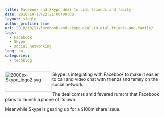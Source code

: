 ```yaml
---
title: Facebook and Skype deal to dial friends and family
date: 2010-10-17T22:21:00+00:00
layout: single
author_profile: true
url: 2010/10/17/facebook-and-skype-deal-to-dial-friends-and-family/
tags:
  - Facebook
  - Skype
  - social networking
lang: en
categories: 
  - techblog
---
```

[<img title="2000px-Skype_logo2.svg" border="0" alt="2000px-Skype_logo2.svg" align="left" src="http://lh4.ggpht.com/_vaUVXcmC3OI/TLtvyM-87BI/AAAAAAAACsk/E7Tdsv6IcB8/2000px-Skype_logo2.svg_thumb%5B1%5D.png?imgmax=800" width="150" height="66" />](http://lh4.ggpht.com/_vaUVXcmC3OI/TLtvvfYHN_I/AAAAAAAACsg/QLy5D3vyVqA/s1600-h/2000px-Skype_logo2.svg%5B3%5D.png)Skype is integrating with Facebook to make it easier to call and video chat with friends and family on the social network.

The deal comes amid fevered rumors that Facebook plans to launch a phone of its own.

Meanwhile Skype is gearing up for a $100m share issue.